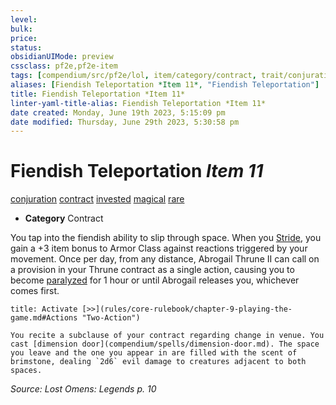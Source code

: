 ```yaml
---
level:
bulk:
price:
status:
obsidianUIMode: preview
cssclass: pf2e,pf2e-item
tags: [compendium/src/pf2e/lol, item/category/contract, trait/conjuration, trait/contract, trait/invested, trait/magical, trait/rare]
aliases: [Fiendish Teleportation *Item 11*, "Fiendish Teleportation"]
title: Fiendish Teleportation *Item 11*
linter-yaml-title-alias: Fiendish Teleportation *Item 11*
date created: Monday, June 19th 2023, 5:15:09 pm
date modified: Thursday, June 29th 2023, 5:30:58 pm
---
```


# Fiendish Teleportation *Item 11*

[conjuration](rules/traits/conjuration.md) [contract](rules/traits/contract-lol.md) [invested](rules/traits/invested.md) [magical](rules/traits/magical.md) [rare](rules/traits/rare.md)  

- **Category** Contract

You tap into the fiendish ability to slip through space. When you [Stride](rules/actions/stride.md), you gain a +3 item bonus to Armor Class against reactions triggered by your movement. Once per day, from any distance, Abrogail Thrune II can call on a provision in your Thrune contract as a single action, causing you to become [paralyzed](rules/conditions.md#Paralyzed) for 1 hour or until Abrogail releases you, whichever comes first.

```ad-embed-ability
title: Activate [>>](rules/core-rulebook/chapter-9-playing-the-game.md#Actions "Two-Action")

You recite a subclause of your contract regarding change in venue. You cast [dimension door](compendium/spells/dimension-door.md). The space you leave and the one you appear in are filled with the scent of brimstone, dealing `2d6` evil damage to creatures adjacent to both spaces.
```

*Source: Lost Omens: Legends p. 10*
